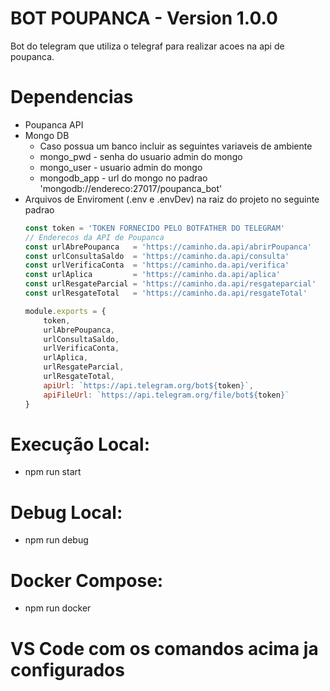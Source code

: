 # BOT POUPANCA - Version 1.0.0
Bot do telegram que utiliza o telegraf para realizar acoes na api de poupanca.

# Dependencias
  * Poupanca API
  * Mongo DB
      * Caso possua um banco incluir as seguintes variaveis de ambiente
      * mongo_pwd - senha do usuario admin do mongo
      * mongo_user - usuario admin do mongo
      * mongodb_app - url do mongo no padrao 'mongodb://endereco:27017/poupanca_bot'
  * Arquivos de Enviroment (.env e .envDev) na raiz do projeto no seguinte padrao
    ```javascript
    const token = 'TOKEN FORNECIDO PELO BOTFATHER DO TELEGRAM'
    // Enderecos da API de Poupanca
    const urlAbrePoupanca   = 'https://caminho.da.api/abrirPoupanca'
    const urlConsultaSaldo  = 'https://caminho.da.api/consulta'
    const urlVerificaConta  = 'https://caminho.da.api/verifica'
    const urlAplica         = 'https://caminho.da.api/aplica'
    const urlResgateParcial = 'https://caminho.da.api/resgateparcial'
    const urlResgateTotal   = 'https://caminho.da.api/resgateTotal'

    module.exports = {
        token,
        urlAbrePoupanca,
        urlConsultaSaldo,
        urlVerificaConta,
        urlAplica,
        urlResgateParcial,
        urlResgateTotal,
        apiUrl: `https://api.telegram.org/bot${token}`,
        apiFileUrl: `https://api.telegram.org/file/bot${token}`
    }
    ```

# Execução Local:
  - npm run start

# Debug Local:
  - npm run debug

# Docker Compose:
  - npm run docker

# VS Code com os comandos acima ja configurados
